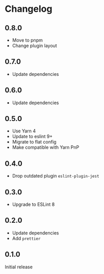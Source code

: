 # Changelog

## 0.8.0

- Move to pnpm
- Change plugin layout

## 0.7.0

- Update dependencies

## 0.6.0

- Update dependencies

## 0.5.0

- Use Yarn 4
- Update to eslint 9+
- Migrate to flat config
- Make compatible with Yarn PnP

## 0.4.0

- Drop outdated plugin `eslint-plugin-jest`

## 0.3.0

- Upgrade to ESLint 8

## 0.2.0

- Update dependencies
- Add `prettier`

## 0.1.0

Initial release
